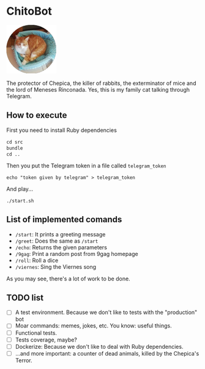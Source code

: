 # ChitoBot
![chito profile pic](./profile_pic.png)


The protector of Chepica, the killer of rabbits, the exterminator of mice and the lord of Meneses Rinconada.
Yes, this is my family cat talking through Telegram.

## How to execute

First you need to install Ruby dependencies

```
cd src
bundle
cd ..
```

Then you put the Telegram token in a file called `telegram_token`

```
echo "token given by telegram" > telegram_token
```

And play...
```
./start.sh
```


## List of implemented comands
 - `/start`: It prints a greeting message
 - `/greet`: Does the same as `/start`
 - `/echo`: Returns the given parameters
 - `/9gag`: Print a random post from 9gag homepage
 - `/roll`: Roll a dice
 - `/viernes`: Sing the Viernes song

As you may see, there's a lot of work to be done.

## TODO list

 - [ ] A test environment. Because we don't like to tests with the "production" bot
 - [ ] Moar commands: memes, jokes, etc. You know: useful things.
 - [ ] Functional tests.
 - [ ] Tests coverage, maybe?
 - [ ] Dockerize: Because we don't like to deal with Ruby dependencies.
 - [ ] ...and more important: a counter of dead animals, killed by the Chepica's Terror.
